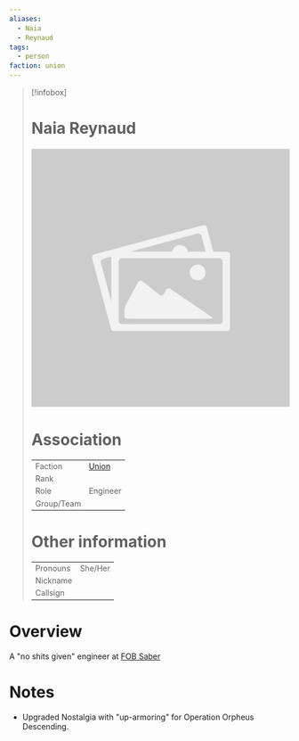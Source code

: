 ```yaml
---
aliases: 
  - Naia
  - Reynaud
tags: 
  - person
faction: union
---
```


> [!infobox] 
> # Naia Reynaud
> ![placeholder](attachments/placeholder.png)
> # Association
> | | |
> | ---- | ---- |
> | Faction | [Union](reference/Union.md) |
> | Rank | |
> | Role | Engineer |
> | Group/Team | |
> # Other information
> | | | 
> | - | - |
> | Pronouns | She/Her |
> | Nickname | |
> | Callsign | | 

# Overview
A "no shits given" engineer at [FOB Saber](FOB%20Saber.md)

# Notes
- Upgraded Nostalgia with "up-armoring" for Operation Orpheus Descending.

